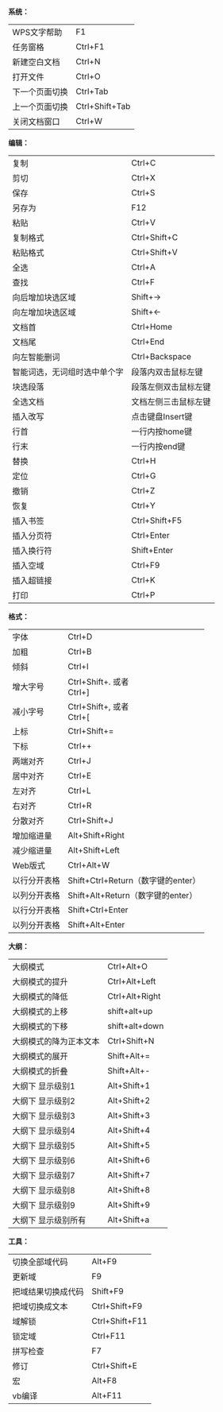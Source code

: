 **系统：**

|   |   |
|---|---|
|WPS文字帮助|F1|
|任务窗格|Ctrl+F1|
|新建空白文档|Ctrl+N|
|打开文件|Ctrl+O|
|下一个页面切换|Ctrl+Tab|
|上一个页面切换|Ctrl+Shift+Tab|
|关闭文档窗口|Ctrl+W|
**编辑：**

|   |   |
|---|---|
|复制|Ctrl+C|
|剪切|Ctrl+X|
|保存|Ctrl+S|
|另存为|F12|
|粘贴|Ctrl+V|
|复制格式|Ctrl+Shift+C|
|粘贴格式|Ctrl+Shift+V|
|全选|Ctrl+A|
|查找|Ctrl+F|
|向后增加块选区域|Shift+→|
|向左增加块选区域|Shift+←|
|文档首|Ctrl+Home|
|文档尾|Ctrl+End|
|向左智能删词|Ctrl+Backspace|
|智能词选，无词组时选中单个字|段落内双击鼠标左键|
|块选段落|段落左侧双击鼠标左键|
|全选文档|文档左侧三击鼠标左键|
|插入改写|点击键盘Insert键|
|行首|一行内按home键|
|行末|一行内按end键|
|替换|Ctrl+H|
|定位|Ctrl+G|
|撤销|Ctrl+Z|
|恢复|Ctrl+Y|
|插入书签|Ctrl+Shift+F5|
|插入分页符|Ctrl+Enter|
|插入换行符|Shift+Enter|
|插入空域|Ctrl+F9|
|插入超链接|Ctrl+K|
|打印|Ctrl+P|

**格式：**

|   |   |
|---|---|
|字体|Ctrl+D|
|加粗|Ctrl+B|
|倾斜|Ctrl+I|
|增大字号|Ctrl+Shift+. 或者  <br>Ctrl+]|
|减小字号|Ctrl+Shift+, 或者  <br>Ctrl+[|
|上标|Ctrl+Shift+=|
|下标|Ctrl++|
|两端对齐|Ctrl+J|
|居中对齐|Ctrl+E|
|左对齐|Ctrl+L|
|右对齐|Ctrl+R|
|分散对齐|Ctrl+Shift+J|
|增加缩进量|Alt+Shift+Right|
|减少缩进量|Alt+Shift+Left|
|Web版式|Ctrl+Alt+W|
|以行分开表格|Shift+Ctrl+Return（数字键的enter）|
|以列分开表格|Shift+Alt+Return（数字键的enter）|
|以行分开表格|Shift+Ctrl+Enter|
|以列分开表格|Shift+Alt+Enter|

**大纲：**

|   |   |
|---|---|
|大纲模式|Ctrl+Alt+O|
|大纲模式的提升|Ctrl+Alt+Left|
|大纲模式的降低|Ctrl+Alt+Right|
|大纲模式的上移|shift+alt+up|
|大纲模式的下移|shift+alt+down|
|大纲模式的降为正本文本|Ctrl+Shift+N|
|大纲模式的展开|Shift+Alt+=|
|大纲模式的折叠|Shift+Alt+-|
|大纲下 显示级别1|Alt+Shift+1|
|大纲下 显示级别2|Alt+Shift+2|
|大纲下 显示级别3|Alt+Shift+3|
|大纲下 显示级别4|Alt+Shift+4|
|大纲下 显示级别5|Alt+Shift+5|
|大纲下 显示级别6|Alt+Shift+6|
|大纲下 显示级别7|Alt+Shift+7|
|大纲下 显示级别8|Alt+Shift+8|
|大纲下 显示级别9|Alt+Shift+9|
|大纲下 显示级别所有|Alt+Shift+a|

**工具：**

|   |   |
|---|---|
|切换全部域代码|Alt+F9|
|更新域|F9|
|把域结果切换成代码|Shift+F9|
|把域切换成文本|Ctrl+Shift+F9|
|域解锁|Ctrl+Shift+F11|
|锁定域|Ctrl+F11|
|拼写检查|F7|
|修订|Ctrl+Shift+E|
|宏|Alt+F8|
|vb编译|Alt+F11|